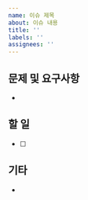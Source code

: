 ```yaml
---
name: 이슈 제목
about: 이슈 내용
title: ''
labels: ''
assignees: ''
---
```


## 문제 및 요구사항 
- 

## 할 일  
- [ ] 

## 기타
- 